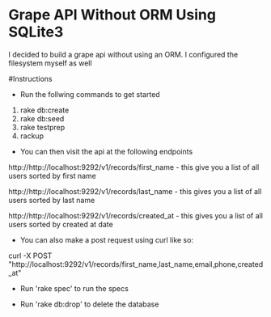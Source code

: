 Grape API Without ORM Using SQLite3
===================================
I decided to build a grape api without using an ORM. I configured the filesystem myself as well

#Instructions

- Run the follwing commands to get started

1. rake db:create
2. rake db:seed
3. rake testprep
4. rackup

- You can then visit the api at the following endpoints 

http://http://localhost:9292/v1/records/first_name - this give you a list of all users sorted by first name

http://http://localhost:9292/v1/records/last_name - this gives you a list of all users sorted by last name

http://http://localhost:9292/v1/records/created_at - this gives you a list of all users sorted by created at date

- You can also make a post request using curl like so:

curl -X POST "http://localhost:9292/v1/records/first_name,last_name,email,phone,created_at"

- Run 'rake spec' to run the specs

- Run 'rake db:drop' to delete the database

